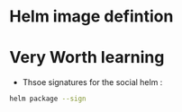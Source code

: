 # Helm image defintion


# Very Worth learning

* Thsoe signatures for the social helm :

```bash
helm package --sign
```
